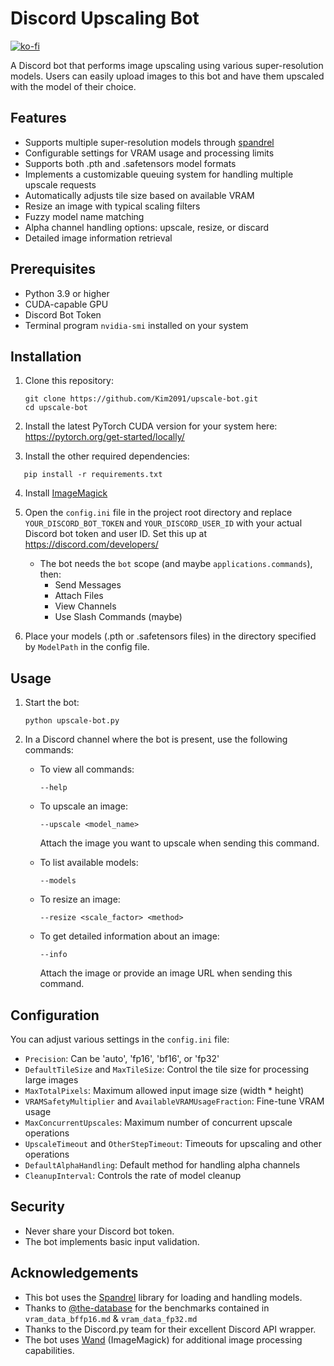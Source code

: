 # Discord Upscaling Bot

[![ko-fi](https://ko-fi.com/img/githubbutton_sm.svg)](https://ko-fi.com/J3J3BCC3L)

A Discord bot that performs image upscaling using various super-resolution models. Users can easily upload images to this bot and have them upscaled with the model of their choice.

## Features

- Supports multiple super-resolution models through [spandrel](https://github.com/chaiNNer-org/spandrel/)
- Configurable settings for VRAM usage and processing limits
- Supports both .pth and .safetensors model formats
- Implements a customizable queuing system for handling multiple upscale requests
- Automatically adjusts tile size based on available VRAM
- Resize an image with typical scaling filters
- Fuzzy model name matching
- Alpha channel handling options: upscale, resize, or discard
- Detailed image information retrieval

## Prerequisites

- Python 3.9 or higher
- CUDA-capable GPU
- Discord Bot Token
- Terminal program `nvidia-smi` installed on your system

## Installation

1. Clone this repository:
   ```
   git clone https://github.com/Kim2091/upscale-bot.git
   cd upscale-bot
   ```

2. Install the latest PyTorch CUDA version for your system here: https://pytorch.org/get-started/locally/

3. Install the other required dependencies:
```
   pip install -r requirements.txt
   ```
4. Install [ImageMagick](https://imagemagick.org/script/download.php)

5. Open the `config.ini` file in the project root directory and replace `YOUR_DISCORD_BOT_TOKEN` and `YOUR_DISCORD_USER_ID` with your actual Discord bot token and user ID. Set this up at https://discord.com/developers/
     - The bot needs the `bot` scope (and maybe `applications.commands`), then:
       - Send Messages
       - Attach Files
       - View Channels
       - Use Slash Commands (maybe)

6. Place your models (.pth or .safetensors files) in the directory specified by `ModelPath` in the config file.

## Usage

1. Start the bot:
   ```
   python upscale-bot.py
   ```

2. In a Discord channel where the bot is present, use the following commands:

   - To view all commands:
     ```
     --help
     ```

   - To upscale an image:
     ```
     --upscale <model_name>
     ```
     Attach the image you want to upscale when sending this command.

   - To list available models:
     ```
     --models
     ```
   - To resize an image:
     ```
     --resize <scale_factor> <method>
     ```
   - To get detailed information about an image:
     ```
     --info
     ```
     Attach the image or provide an image URL when sending this command.
     
## Configuration

You can adjust various settings in the `config.ini` file:

- `Precision`: Can be 'auto', 'fp16', 'bf16', or 'fp32'
- `DefaultTileSize` and `MaxTileSize`: Control the tile size for processing large images
- `MaxTotalPixels`: Maximum allowed input image size (width * height)
- `VRAMSafetyMultiplier` and `AvailableVRAMUsageFraction`: Fine-tune VRAM usage
- `MaxConcurrentUpscales`: Maximum number of concurrent upscale operations
- `UpscaleTimeout` and `OtherStepTimeout`: Timeouts for upscaling and other operations
- `DefaultAlphaHandling`: Default method for handling alpha channels
- `CleanupInterval`: Controls the rate of model cleanup

## Security

- Never share your Discord bot token.
- The bot implements basic input validation.

## Acknowledgements

- This bot uses the [Spandrel](https://github.com/chaiNNer-org/spandrel) library for loading and handling models.
- Thanks to [@the-database](https://github.com/the-database) for the benchmarks contained in `vram_data_bffp16.md` & `vram_data_fp32.md`
- Thanks to the Discord.py team for their excellent Discord API wrapper.
- The bot uses [Wand](https://docs.wand-py.org/) (ImageMagick) for additional image processing capabilities.
